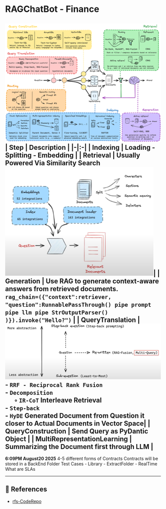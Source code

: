 # RAGChatBot - Finance
![My Logo](./Images/Dia.png)
| Step | Description |
|-|:-|
| **Indexing** | Loading - Splitting - Embedding |
| **Retrieval** | Usually Powered Via Similarity Search ![My Logo](./Images/retrieval.png)|
| **Generation** | Use RAG to generate context-aware answers from retrieved documents. <br>`rag_chain=({"context":retriever, "question":RunnablePassThrough() pipe prompt pipe llm pipe StrOutputParser() )}).invoke("Hello?")` |
| **QueryTranslation**  | ![My Logo](./Images/qT.png) <br> - `RRF - Reciprocal Rank Fusion` <br> - `Decomposition` <br> &nbsp;&nbsp;&nbsp;&nbsp;&nbsp;&nbsp;◦ `IR-CoT` Interleave Retrieval <br> - `Step-back` <br> - `HyDE` Generated Document from Question it closer to Actual Documents in Vector Space|
| **QueryConstruction**  | Send Query as PyDantic Object |
| **MultiRepresentationLearning**  | Summarizing the Document first through LLM |
---

**6:09PM August20 2025**
4-5 different forms of Contracts
Contracts will be stored in a BackEnd Folder
Test Cases - Library - ExtractFolder - RealTime
What are SLAs

---
## 📘 References
- [rfs-CodeRepo](https://github.com/langchain-ai/rag-from-scratch/) 
<!-- ## 🚀📂🔍📘✅❌ Icons     -->